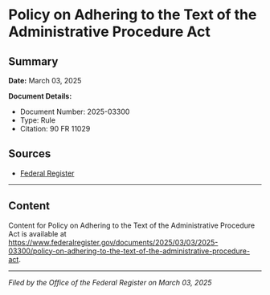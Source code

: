 # Policy on Adhering to the Text of the Administrative Procedure Act

## Summary

**Date:** March 03, 2025

**Document Details:**
- Document Number: 2025-03300
- Type: Rule
- Citation: 90 FR 11029

## Sources
- [Federal Register](https://www.federalregister.gov/documents/2025/03/03/2025-03300/policy-on-adhering-to-the-text-of-the-administrative-procedure-act)

---

## Content

Content for Policy on Adhering to the Text of the Administrative Procedure Act is available at https://www.federalregister.gov/documents/2025/03/03/2025-03300/policy-on-adhering-to-the-text-of-the-administrative-procedure-act.

---

*Filed by the Office of the Federal Register on March 03, 2025*
